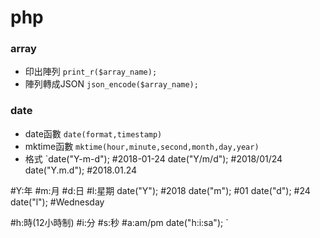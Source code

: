 # php

### array
- 印出陣列 `print_r($array_name);`
- 陣列轉成JSON `json_encode($array_name);`

### date
- date函數 `date(format,timestamp)`
- mktime函數 `mktime(hour,minute,second,month,day,year)`
- 格式
`date("Y-m-d"); #2018-01-24
 date("Y/m/d"); #2018/01/24
 date("Y.m.d"); #2018.01.24

 #Y:年
 #m:月
 #d:日
 #l:星期
 date("Y"); #2018
 date("m"); #01
 date("d"); #24
 date("l"); #Wednesday

 #h:時(12小時制)
 #i:分
 #s:秒
 #a:am/pm
 date("h:i:sa");
 `

